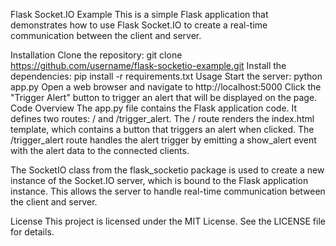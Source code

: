 Flask Socket.IO Example
This is a simple Flask application that demonstrates how to use Flask Socket.IO to create a real-time communication between the client and server.

Installation
Clone the repository: git clone https://github.com/username/flask-socketio-example.git
Install the dependencies: pip install -r requirements.txt
Usage
Start the server: python app.py
Open a web browser and navigate to http://localhost:5000
Click the "Trigger Alert" button to trigger an alert that will be displayed on the page.
Code Overview
The app.py file contains the Flask application code. It defines two routes: / and /trigger_alert. The / route renders the index.html template, which contains a button that triggers an alert when clicked. The /trigger_alert route handles the alert trigger by emitting a show_alert event with the alert data to the connected clients.

The SocketIO class from the flask_socketio package is used to create a new instance of the Socket.IO server, which is bound to the Flask application instance. This allows the server to handle real-time communication between the client and server.

License
This project is licensed under the MIT License. See the LICENSE file for details.

